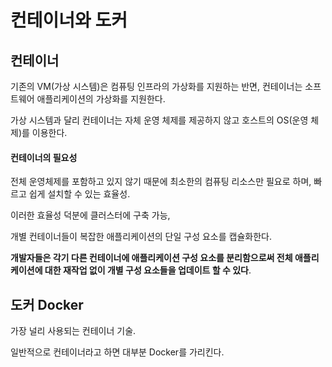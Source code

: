 # 컨테이너와 도커

## 컨테이너

기존의 VM(가상 시스템)은 컴퓨팅 인프라의 가상화를 지원하는 반면, 컨테이너는 소프트웨어 애플리케이션의 가상화를 지원한다.

가상 시스템과 달리 컨테이너는 자체 운영 체제를 제공하지 않고 호스트의 OS(운영 체제)를 이용한다.

#### 컨테이너의 필요성

전체 운영체제를 포함하고 있지 않기 때문에 최소한의 컴퓨팅 리소스만 필요로 하며, 빠르고 쉽게 설치할 수 있는 효율성.

이러한 효율성 덕분에 클러스터에 구축 가능,

개별 컨테이너들이 복잡한 애플리케이션의 단일 구성 요소를 캡슐화한다.

**개발자들은 각기 다른 컨테이너에 애플리케이션 구성 요소를 분리함으로써 전체 애플리케이션에 대한 재작업 없이 개별 구성 요소들을 업데이트 할 수 있다**.



## 도커 Docker

가장 널리 사용되는 컨테이너 기술.

일반적으로 컨테이너라고 하면 대부분 Docker를 가리킨다.

